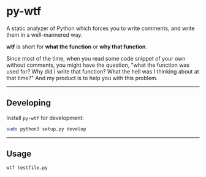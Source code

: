 # py-wtf
A static analyzer of Python which forces you to write comments, and write them in a well-mannered way.

**wtf** is short for **what the function** or **why that function**.  

Since most of the time, when you read some code snippet of your own without comments, you might have the question, "what the function was used for? Why did I write that function? What the hell was I thinking about at that time?" And my product is to help you with this problem.

---

## Developing
Install `py-wtf` for development:

```bash
sudo python3 setup.py develop
```

---

## Usage
```bash
wtf testfile.py
```
